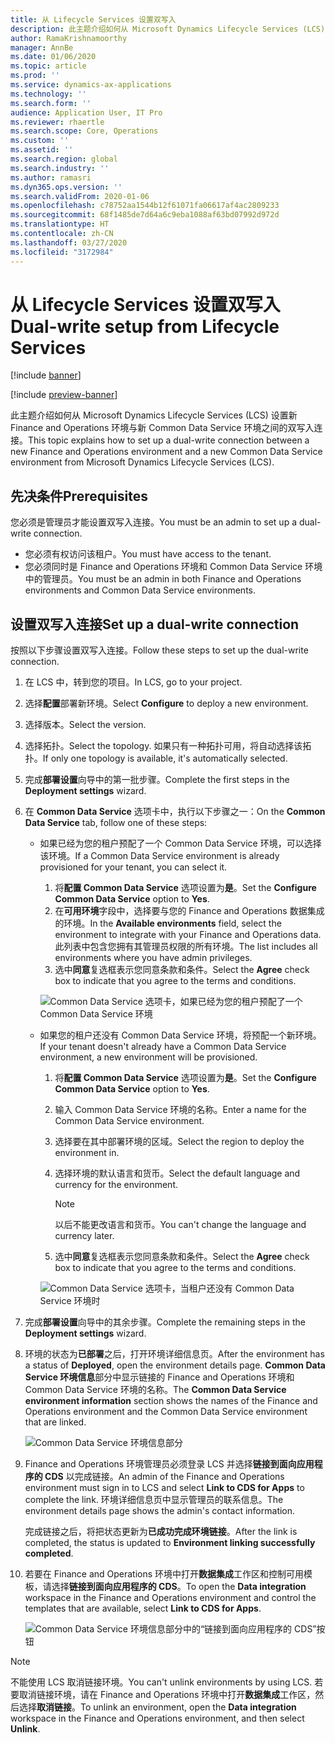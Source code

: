 ```yaml
---
title: 从 Lifecycle Services 设置双写入
description: 此主题介绍如何从 Microsoft Dynamics Lifecycle Services (LCS) 设置新 Finance and Operations 环境与新 Common Data Service 环境之间的双写入连接。
author: RamaKrishnamoorthy
manager: AnnBe
ms.date: 01/06/2020
ms.topic: article
ms.prod: ''
ms.service: dynamics-ax-applications
ms.technology: ''
ms.search.form: ''
audience: Application User, IT Pro
ms.reviewer: rhaertle
ms.search.scope: Core, Operations
ms.custom: ''
ms.assetid: ''
ms.search.region: global
ms.search.industry: ''
ms.author: ramasri
ms.dyn365.ops.version: ''
ms.search.validFrom: 2020-01-06
ms.openlocfilehash: c78752aa1544b12f61071fa06617af4ac2809233
ms.sourcegitcommit: 68f1485de7d64a6c9eba1088af63bd07992d972d
ms.translationtype: HT
ms.contentlocale: zh-CN
ms.lasthandoff: 03/27/2020
ms.locfileid: "3172984"
---
```

# <a name="dual-write-setup-from-lifecycle-services"></a><span data-ttu-id="6f5b4-103">从 Lifecycle Services 设置双写入</span><span class="sxs-lookup"><span data-stu-id="6f5b4-103">Dual-write setup from Lifecycle Services</span></span>

[!include [banner](../../includes/banner.md)]

[!include [preview-banner](../../includes/preview-banner.md)]

<span data-ttu-id="6f5b4-104">此主题介绍如何从 Microsoft Dynamics Lifecycle Services (LCS) 设置新 Finance and Operations 环境与新 Common Data Service 环境之间的双写入连接。</span><span class="sxs-lookup"><span data-stu-id="6f5b4-104">This topic explains how to set up a dual-write connection between a new Finance and Operations environment and a new Common Data Service environment from Microsoft Dynamics Lifecycle Services (LCS).</span></span>

## <a name="prerequisites"></a><span data-ttu-id="6f5b4-105">先决条件</span><span class="sxs-lookup"><span data-stu-id="6f5b4-105">Prerequisites</span></span>

<span data-ttu-id="6f5b4-106">您必须是管理员才能设置双写入连接。</span><span class="sxs-lookup"><span data-stu-id="6f5b4-106">You must be an admin to set up a dual-write connection.</span></span>

+ <span data-ttu-id="6f5b4-107">您必须有权访问该租户。</span><span class="sxs-lookup"><span data-stu-id="6f5b4-107">You must have access to the tenant.</span></span>
+ <span data-ttu-id="6f5b4-108">您必须同时是 Finance and Operations 环境和 Common Data Service 环境中的管理员。</span><span class="sxs-lookup"><span data-stu-id="6f5b4-108">You must be an admin in both Finance and Operations environments and Common Data Service environments.</span></span>

## <a name="set-up-a-dual-write-connection"></a><span data-ttu-id="6f5b4-109">设置双写入连接</span><span class="sxs-lookup"><span data-stu-id="6f5b4-109">Set up a dual-write connection</span></span>

<span data-ttu-id="6f5b4-110">按照以下步骤设置双写入连接。</span><span class="sxs-lookup"><span data-stu-id="6f5b4-110">Follow these steps to set up the dual-write connection.</span></span>

1. <span data-ttu-id="6f5b4-111">在 LCS 中，转到您的项目。</span><span class="sxs-lookup"><span data-stu-id="6f5b4-111">In LCS, go to your project.</span></span>
2. <span data-ttu-id="6f5b4-112">选择**配置**部署新环境。</span><span class="sxs-lookup"><span data-stu-id="6f5b4-112">Select **Configure** to deploy a new environment.</span></span>
3. <span data-ttu-id="6f5b4-113">选择版本。</span><span class="sxs-lookup"><span data-stu-id="6f5b4-113">Select the version.</span></span> 
4. <span data-ttu-id="6f5b4-114">选择拓扑。</span><span class="sxs-lookup"><span data-stu-id="6f5b4-114">Select the topology.</span></span> <span data-ttu-id="6f5b4-115">如果只有一种拓扑可用，将自动选择该拓扑。</span><span class="sxs-lookup"><span data-stu-id="6f5b4-115">If only one topology is available, it's automatically selected.</span></span>
5. <span data-ttu-id="6f5b4-116">完成**部署设置**向导中的第一批步骤。</span><span class="sxs-lookup"><span data-stu-id="6f5b4-116">Complete the first steps in the **Deployment settings** wizard.</span></span>
6. <span data-ttu-id="6f5b4-117">在 **Common Data Service** 选项卡中，执行以下步骤之一：</span><span class="sxs-lookup"><span data-stu-id="6f5b4-117">On the **Common Data Service** tab, follow one of these steps:</span></span>

    - <span data-ttu-id="6f5b4-118">如果已经为您的租户预配了一个 Common Data Service 环境，可以选择该环境。</span><span class="sxs-lookup"><span data-stu-id="6f5b4-118">If a Common Data Service environment is already provisioned for your tenant, you can select it.</span></span>

        1. <span data-ttu-id="6f5b4-119">将**配置 Common Data Service** 选项设置为**是**。</span><span class="sxs-lookup"><span data-stu-id="6f5b4-119">Set the **Configure Common Data Service** option to **Yes**.</span></span>
        2. <span data-ttu-id="6f5b4-120">在**可用环境**字段中，选择要与您的 Finance and Operations 数据集成的环境。</span><span class="sxs-lookup"><span data-stu-id="6f5b4-120">In the **Available environments** field, select the environment to integrate with your Finance and Operations data.</span></span> <span data-ttu-id="6f5b4-121">此列表中包含您拥有其管理员权限的所有环境。</span><span class="sxs-lookup"><span data-stu-id="6f5b4-121">The list includes all environments where you have admin privileges.</span></span>
        3. <span data-ttu-id="6f5b4-122">选中**同意**复选框表示您同意条款和条件。</span><span class="sxs-lookup"><span data-stu-id="6f5b4-122">Select the **Agree** check box to indicate that you agree to the terms and conditions.</span></span>

        ![Common Data Service 选项卡，如果已经为您的租户预配了一个 Common Data Service 环境](../dual-write/media/lcs_setup_1.png)

    - <span data-ttu-id="6f5b4-124">如果您的租户还没有 Common Data Service 环境，将预配一个新环境。</span><span class="sxs-lookup"><span data-stu-id="6f5b4-124">If your tenant doesn't already have a Common Data Service environment, a new environment will be provisioned.</span></span>

        1. <span data-ttu-id="6f5b4-125">将**配置 Common Data Service** 选项设置为**是**。</span><span class="sxs-lookup"><span data-stu-id="6f5b4-125">Set the **Configure Common Data Service** option to **Yes**.</span></span>
        2. <span data-ttu-id="6f5b4-126">输入 Common Data Service 环境的名称。</span><span class="sxs-lookup"><span data-stu-id="6f5b4-126">Enter a name for the Common Data Service environment.</span></span>
        3. <span data-ttu-id="6f5b4-127">选择要在其中部署环境的区域。</span><span class="sxs-lookup"><span data-stu-id="6f5b4-127">Select the region to deploy the environment in.</span></span>
        4. <span data-ttu-id="6f5b4-128">选择环境的默认语言和货币。</span><span class="sxs-lookup"><span data-stu-id="6f5b4-128">Select the default language and currency for the environment.</span></span>

            > [!NOTE]
            > <span data-ttu-id="6f5b4-129">以后不能更改语言和货币。</span><span class="sxs-lookup"><span data-stu-id="6f5b4-129">You can't change the language and currency later.</span></span>

        5. <span data-ttu-id="6f5b4-130">选中**同意**复选框表示您同意条款和条件。</span><span class="sxs-lookup"><span data-stu-id="6f5b4-130">Select the **Agree** check box to indicate that you agree to the terms and conditions.</span></span>

        ![Common Data Service 选项卡，当租户还没有 Common Data Service 环境时](../dual-write/media/lcs_setup_2.png)

7. <span data-ttu-id="6f5b4-132">完成**部署设置**向导中的其余步骤。</span><span class="sxs-lookup"><span data-stu-id="6f5b4-132">Complete the remaining steps in the **Deployment settings** wizard.</span></span>
8. <span data-ttu-id="6f5b4-133">环境的状态为**已部署**之后，打开环境详细信息页。</span><span class="sxs-lookup"><span data-stu-id="6f5b4-133">After the environment has a status of **Deployed**, open the environment details page.</span></span> <span data-ttu-id="6f5b4-134">**Common Data Service 环境信息**部分中显示链接的 Finance and Operations 环境和 Common Data Service 环境的名称。</span><span class="sxs-lookup"><span data-stu-id="6f5b4-134">The **Common Data Service environment information** section shows the names of the Finance and Operations environment and the Common Data Service environment that are linked.</span></span>

    ![Common Data Service 环境信息部分](../dual-write/media/lcs_setup_3.png)

9. <span data-ttu-id="6f5b4-136">Finance and Operations 环境管理员必须登录 LCS 并选择**链接到面向应用程序的 CDS** 以完成链接。</span><span class="sxs-lookup"><span data-stu-id="6f5b4-136">An admin of the Finance and Operations environment must sign in to LCS and select **Link to CDS for Apps** to complete the link.</span></span> <span data-ttu-id="6f5b4-137">环境详细信息页中显示管理员的联系信息。</span><span class="sxs-lookup"><span data-stu-id="6f5b4-137">The environment details page shows the admin's contact information.</span></span>

    <span data-ttu-id="6f5b4-138">完成链接之后，将把状态更新为**已成功完成环境链接**。</span><span class="sxs-lookup"><span data-stu-id="6f5b4-138">After the link is completed, the status is updated to **Environment linking successfully completed**.</span></span>

10. <span data-ttu-id="6f5b4-139">若要在 Finance and Operations 环境中打开**数据集成**工作区和控制可用模板，请选择**链接到面向应用程序的 CDS**。</span><span class="sxs-lookup"><span data-stu-id="6f5b4-139">To open the **Data integration** workspace in the Finance and Operations environment and control the templates that are available, select **Link to CDS for Apps**.</span></span>

    ![Common Data Service 环境信息部分中的“链接到面向应用程序的 CDS”按钮](../dual-write/media/lcs_setup_4.png)

> [!NOTE]
> <span data-ttu-id="6f5b4-141">不能使用 LCS 取消链接环境。</span><span class="sxs-lookup"><span data-stu-id="6f5b4-141">You can't unlink environments by using LCS.</span></span> <span data-ttu-id="6f5b4-142">若要取消链接环境，请在 Finance and Operations 环境中打开**数据集成**工作区，然后选择**取消链接**。</span><span class="sxs-lookup"><span data-stu-id="6f5b4-142">To unlink an environment, open the **Data integration** workspace in the Finance and Operations environment, and then select **Unlink**.</span></span>
